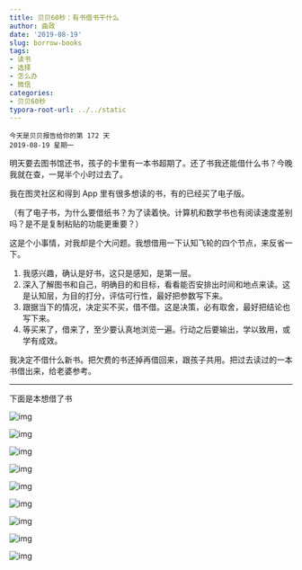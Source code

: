 ```yaml
---
title: 贝贝60秒：有书借书干什么
author: 曲政
date: '2019-08-19'
slug: borrow-books
tags:
- 读书
- 选择
- 怎么办
- 微信
categories:
- 贝贝60秒
typora-root-url: ../../static
---
```


```
今天是贝贝报告给你的第 172 天
2019-08-19 星期一
```

明天要去图书馆还书，孩子的卡里有一本书超期了。还了书我还能借什么书？今晚我就在查，一晃半个小时过去了。

我在图灵社区和得到 App 里有很多想读的书，有的已经买了电子版。

（有了电子书，为什么要借纸书？为了读着快。计算机和数学书也有阅读速度差别吗？是不是复制粘贴的功能更重要？）

这是个小事情，对我却是个大问题。我想借用一下认知飞轮的四个节点，来反省一下。

1.  我感兴趣，确认是好书，这只是感知，是第一层。
2.  深入了解图书和自己，明确目的和目标，看看能否安排出时间和地点来读。这是认知层，为目的打分，评估可行性，最好把参数写下来。
3.  跟据当下的情况，决定买不买，借不借。这是决策，必有取舍，最好把结论也写下来。
4.  等买来了，借来了，至少要认真地浏览一遍。行动之后要输出，学以致用，或学有成效。

我决定不借什么新书。把欠费的书还掉再借回来，跟孩子共用。把过去读过的一本书借出来，给老婆参考。

---

下面是本想借了书

![img](/images/2019-08-19-%E8%B4%9D%E8%B4%9D60%E7%A7%92%EF%BC%9A%E6%9C%89%E4%B9%A6%E5%80%9F%E4%B9%A6%E5%B9%B2%E4%BB%80%E4%B9%88/640-20200416100040558.jpeg)

![img](/images/2019-08-19-%E8%B4%9D%E8%B4%9D60%E7%A7%92%EF%BC%9A%E6%9C%89%E4%B9%A6%E5%80%9F%E4%B9%A6%E5%B9%B2%E4%BB%80%E4%B9%88/640-20200416100040620.jpeg)

![img](/images/2019-08-19-%E8%B4%9D%E8%B4%9D60%E7%A7%92%EF%BC%9A%E6%9C%89%E4%B9%A6%E5%80%9F%E4%B9%A6%E5%B9%B2%E4%BB%80%E4%B9%88/640-20200416100040658.jpeg)

![img](/images/2019-08-19-%E8%B4%9D%E8%B4%9D60%E7%A7%92%EF%BC%9A%E6%9C%89%E4%B9%A6%E5%80%9F%E4%B9%A6%E5%B9%B2%E4%BB%80%E4%B9%88/640-20200416100040671.jpeg)

![img](/images/2019-08-19-%E8%B4%9D%E8%B4%9D60%E7%A7%92%EF%BC%9A%E6%9C%89%E4%B9%A6%E5%80%9F%E4%B9%A6%E5%B9%B2%E4%BB%80%E4%B9%88/640-20200416100040665.jpeg)

![img](/images/2019-08-19-%E8%B4%9D%E8%B4%9D60%E7%A7%92%EF%BC%9A%E6%9C%89%E4%B9%A6%E5%80%9F%E4%B9%A6%E5%B9%B2%E4%BB%80%E4%B9%88/640-20200416100040688.jpeg)

![img](/images/2019-08-19-%E8%B4%9D%E8%B4%9D60%E7%A7%92%EF%BC%9A%E6%9C%89%E4%B9%A6%E5%80%9F%E4%B9%A6%E5%B9%B2%E4%BB%80%E4%B9%88/640-20200416100040649.jpeg)

![img](https://mmbiz.qpic.cn/mmbiz_png/5d0nSSGWXJu2JficTDuZPX4Bk9UCDByDtDRWBUVUlVT4RU2VunrMl8mjZW9BVTtfXLANapjBU9UlMuMJjxZHYug/640?wx_fmt=png)

![img](/images/2019-08-19-%E8%B4%9D%E8%B4%9D60%E7%A7%92%EF%BC%9A%E6%9C%89%E4%B9%A6%E5%80%9F%E4%B9%A6%E5%B9%B2%E4%BB%80%E4%B9%88/640-20200416100040612.jpeg)


